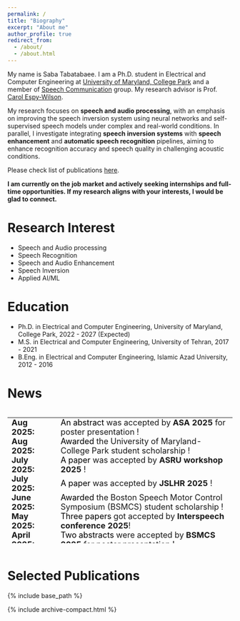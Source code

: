 ```yaml
---
permalink: /
title: "Biography"
excerpt: "About me"
author_profile: true
redirect_from: 
  - /about/
  - /about.html
---
```


My name is Saba Tabatabaee. I am a Ph.D. student in Electrical and Computer Engineering at [University of Maryland, College Park](https://umd.edu/) and a member of [Speech Communication](https://scl.umd.edu/) group. My research advisor is Prof. [Carol Espy-Wilson](https://isr.umd.edu/clark/faculty/391/Carol-Espy-Wilson).

My research focuses on **speech and audio processing**, with an emphasis on improving the speech inversion system using neural networks and self-supervised speech models under complex and real-world conditions. In parallel, I investigate integrating **speech inversion systems** with **speech enhancement** and **automatic speech recognition** pipelines, aiming to enhance recognition accuracy and speech quality in challenging acoustic conditions. 

Please check list of publications [here](https://scholar.google.com/citations?user=d7tPM7MAAAAJ&hl=en).

**I am currently on the job market and actively seeking internships and full-time opportunities. If my research aligns with your interests, I would be glad to connect.**

Research Interest
======
- Speech and Audio processing
- Speech Recognition
- Speech and Audio Enhancement
- Speech Inversion
- Applied AI/ML

Education
======
 - Ph.D. in Electrical and Computer Engineering, University of Maryland, College Park, 2022 - 2027 (Expected)
 - M.S. in Electrical and Computer Engineering, University of Tehran, 2017 - 2021
 - B.Eng. in Electrical and Computer Engineering, Islamic Azad University, 2012 - 2016

News
======

<style>
/* table {
    border-collapse: collapse!important;
    font-size: 18px!important;
    border: none!important;
} */
td, th {
    border: none!important;
    padding-top: 0px;
    padding-bottom: 0px;
  /* padding-left: 30px;
  padding-right: 40px; */
}

</style>
<div style="height:300px;overflow:auto;">
<table style="border-collapse: collapse;font-size: 18px;border: none;">
<col width="110px">
<!-- <col width="630px"> -->
  <!-- <tr><td><b>Timeline</b></td><td><b>Updates</b></td></tr> -->
  <tr><td><b>Aug 2025:</b></td><td><a style="color:black">An abstract</a> was accepted by <b>ASA 2025</b> for poster presentation !</td></tr>
  <tr><td><b>Aug 2025:</b></td><td><a style="color:black">Awarded</a> the University of Maryland-College Park student scholarship !</td></tr>
  <tr><td><b>July 2025:</b></td><td><a style="color:black">A paper</a> was accepted by <b>ASRU workshop 2025</b> !</td></tr>
  <tr><td><b>July 2025:</b></td><td><a style="color:black">A paper</a> was accepted by <b>JSLHR 2025</b> !</td></tr>
  <tr><td><b>June 2025:</b></td><td><a style="color:black">Awarded</a> the Boston Speech Motor Control Symposium (BSMCS) student scholarship !</td>
  <tr><td><b>May 2025:</b></td><td> <a style="color:black">Three papers</a> got accepted by <b>Interspeech conference 2025</b>!</td></tr>
  <tr><td><b>April 2025:</b></td><td><a style="color:black">Two abstracts</a> were accepted by <b>BSMCS 2025</b> for poster presentation !</td></tr>
  <tr><td><b>Feb 2025:</b></td><td><a style="color:black">An abstract</a> was accepted by <b>NCVS 2025</b> for oral presentation !</td></tr></tr>
  <tr><td><b>Aug 2022:</b></td><td>Started Ph.D. at University of Maryland, College Park.</td></tr>
</table>
</div>


<br>


Selected Publications<a id="pub"></a>
======


{% include base_path %}

{% include archive-compact.html %}
